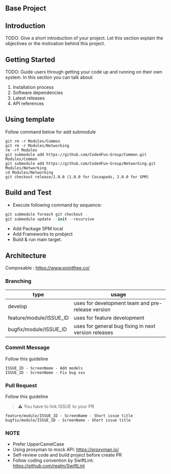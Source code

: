 ## Base Project

## Introduction 
TODO: Give a short introduction of your project. Let this section explain the objectives or the motivation behind this project. 

## Getting Started
TODO: Guide users through getting your code up and running on their own system. In this section you can talk about:
1.	Installation process
2.	Software dependencies
3.	Latest releases
4.	API references

## Using template
Follow command below for add submodule
```
git rm -r Modules/Common
git rm -r Modules/Networking
rm -rf Modules
git submodule add https://github.com/Code4Fun-Group/Common.git Modules/Common
git submodule add https://github.com/Code4Fun-Group/Networking.git Modules/Networking
cd Modules/Networking
git checkout release/1.0.0 (1.0.0 for Cocoapods, 2.0.0 for SPM)
```

## Build and Test
- Execute following command by sequence:
```swift
git submodule foreach git checkout .
git submodule update --init --recursive
```
- Add Package SPM local
- Add Frameworks to probject
- Build & run main target.

## Architecture
Composable : https://www.pointfree.co/

### Branching
|type|usage|
|--|--|
|develop|uses for development team and pre-release version|
|feature/module/ISSUE_ID|uses for feature development|
|bugfix/module/ISSUE_ID|uses for general bug fixing in next version releases|

### Commit Message
Follow this guideline

```
ISSUE_ID - ScreenName - Add models
ISSUE_ID - ScreenName - Fix bug xxx
```

### Pull Request
Follow this guideline
> :warning: You have to link ISSUE to your PR
```
feature/module/ISSUE_ID - ScreenName - Short issue title
bugfix/module/ISSUE_ID - ScreenName - Short issue title
```

### NOTE
- Prefer UpperCamelCase
- Using proxyman to mock API: https://proxyman.io/
- Self-review code and build project before create PR
- Follow coding convention by SwiftLint: https://github.com/realm/SwiftLint 
